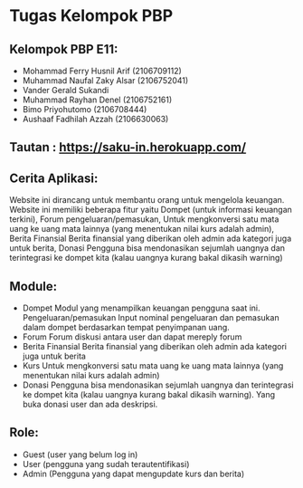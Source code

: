 # Tugas Kelompok PBP

## Kelompok PBP E11:

- Mohammad Ferry Husnil Arif (2106709112)
- Muhammad Naufal Zaky Alsar (2106752041)
- Vander Gerald Sukandi
- Muhammad Rayhan Denel (2106752161)
- Bimo Priyohutomo (2106708444)
- Aushaaf Fadhilah Azzah (2106630063)

## Tautan : https://saku-in.herokuapp.com/

## Cerita Aplikasi:

Website ini dirancang untuk membantu orang untuk mengelola keuangan. Website ini memiliki beberapa fitur yaitu Dompet (untuk informasi keuangan terkini), Forum pengeluaran/pemasukan, Untuk mengkonversi satu mata uang ke uang mata lainnya (yang menentukan nilai kurs adalah admin), Berita Finansial Berita finansial yang diberikan oleh admin ada kategori juga untuk berita, Donasi Pengguna bisa mendonasikan sejumlah uangnya dan terintegrasi ke dompet kita (kalau uangnya kurang bakal dikasih warning)

## Module:

- Dompet
Modul yang menampilkan keuangan pengguna saat ini. Pengeluaran/pemasukan Input nominal pengeluaran dan pemasukan dalam dompet berdasarkan tempat penyimpanan uang.
- Forum
Forum diskusi antara user dan dapat mereply forum
- Berita Finansial
Berita finansial yang diberikan oleh admin ada kategori juga untuk berita
- Kurs
Untuk mengkonversi satu mata uang ke uang mata lainnya (yang menentukan nilai kurs adalah admin)
- Donasi
Pengguna bisa mendonasikan sejumlah uangnya dan terintegrasi ke dompet kita (kalau uangnya kurang bakal dikasih warning). Yang buka donasi user dan ada deskripsi.

## Role:

- Guest (user yang belum log in)
- User (pengguna yang sudah terautentifikasi)
- Admin (Pengguna yang dapat mengupdate kurs dan berita)
